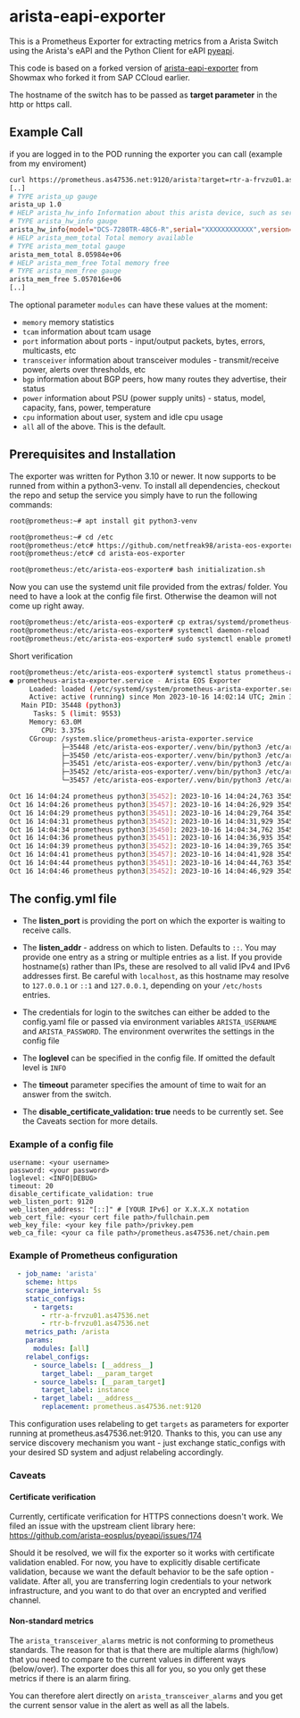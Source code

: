 # arista-eapi-exporter

This is a Prometheus Exporter for extracting metrics from a Arista Switch using the Arista's eAPI and the Python Client for eAPI [pyeapi](https://pypi.org/project/pyeapi/).

This code is based on a forked version of [arista-eapi-exporter](https://github.com/Showmax/arista-eos-exporter) from Showmax who forked it from SAP CCloud earlier. 

The hostname of the switch has to be passed as **target parameter** in the http or https call.

## Example Call

if you are logged in to the POD running the exporter you can call (example from my enviroment)

```bash
curl https://prometheus.as47536.net:9120/arista?target=rtr-a-frvzu01.as47536.net&modules=all
[..]
# TYPE arista_up gauge
arista_up 1.0
# HELP arista_hw_info Information about this arista device, such as serial number and model
# TYPE arista_hw_info gauge
arista_hw_info{model="DCS-7280TR-48C6-R",serial="XXXXXXXXXXXX",version="4.30.XX"} 1.0
# HELP arista_mem_total Total memory available
# TYPE arista_mem_total gauge
arista_mem_total 8.05984e+06
# HELP arista_mem_free Total memory free
# TYPE arista_mem_free gauge
arista_mem_free 5.057016e+06
[..]
```

The optional parameter `modules` can have these values at the moment:
 * `memory` memory statistics
 * `tcam` information about tcam usage
 * `port` information about ports - input/output packets, bytes, errors, multicasts, etc
 * `transceiver` information about transceiver modules - transmit/receive power, alerts over thresholds, etc
 * `bgp` information about BGP peers, how many routes they advertise, their status
 * `power` information about PSU (power supply units) - status, model, capacity, fans, power, temperature
 * `cpu` information about user, system and idle cpu usage
 * `all` all of the above. This is the default.

## Prerequisites and Installation

The exporter was written for Python 3.10 or newer. It now supports to be runned from within a python3-venv. 
To install all dependencies, checkout the repo and setup the service you simply have to run the following commands:

```bash
root@prometheus:~# apt install git python3-venv
```

```bash
root@prometheus:~# cd /etc
root@prometheus:/etc# https://github.com/netfreak98/arista-eos-exporter.git
root@prometheus:/etc# cd arista-eos-exporter
```

```bash
root@prometheus:/etc/arista-eos-exporter# bash initialization.sh
```

Now you can use the systemd unit file provided from the extras/ folder. You need to have a look at the config file first. Otherwise the deamon will not come up right away.

```bash
root@prometheus:/etc/arista-eos-exporter# cp extras/systemd/prometheus-arista-exporter.service /etc/systemd/system/prometheus-arista-exporter.service
root@prometheus:/etc/arista-eos-exporter# systemctl daemon-reload
root@prometheus:/etc/arista-eos-exporter# sudo systemctl enable prometheus prometheus-arista-exporter
```

Short verification
```bash
root@prometheus:/etc/arista-eos-exporter# systemctl status prometheus-arista-exporter
● prometheus-arista-exporter.service - Arista EOS Exporter
     Loaded: loaded (/etc/systemd/system/prometheus-arista-exporter.service; enabled; vendor preset: enabled)
     Active: active (running) since Mon 2023-10-16 14:02:14 UTC; 2min 35s ago
   Main PID: 35448 (python3)
      Tasks: 5 (limit: 9553)
     Memory: 63.0M
        CPU: 3.375s
     CGroup: /system.slice/prometheus-arista-exporter.service
             ├─35448 /etc/arista-eos-exporter/.venv/bin/python3 /etc/arista-eos-exporter/main.py
             ├─35450 /etc/arista-eos-exporter/.venv/bin/python3 /etc/arista-eos-exporter/main.py
             ├─35451 /etc/arista-eos-exporter/.venv/bin/python3 /etc/arista-eos-exporter/main.py
             ├─35452 /etc/arista-eos-exporter/.venv/bin/python3 /etc/arista-eos-exporter/main.py
             └─35457 /etc/arista-eos-exporter/.venv/bin/python3 /etc/arista-eos-exporter/main.py

Oct 16 14:04:24 prometheus python3[35452]: 2023-10-16 14:04:24,763 35452 INFO collector.py:44 Connecting to switch rtr-b-frvzu01.as47536.net
Oct 16 14:04:26 prometheus python3[35457]: 2023-10-16 14:04:26,929 35457 INFO collector.py:44 Connecting to switch rtr-a-frvzu01.as47536.net
Oct 16 14:04:29 prometheus python3[35451]: 2023-10-16 14:04:29,764 35451 INFO collector.py:44 Connecting to switch rtr-b-frvzu01.as47536.net
Oct 16 14:04:31 prometheus python3[35452]: 2023-10-16 14:04:31,929 35452 INFO collector.py:44 Connecting to switch rtr-a-frvzu01.as47536.net
Oct 16 14:04:34 prometheus python3[35450]: 2023-10-16 14:04:34,762 35450 INFO collector.py:44 Connecting to switch rtr-b-frvzu01.as47536.net
Oct 16 14:04:36 prometheus python3[35451]: 2023-10-16 14:04:36,935 35451 INFO collector.py:44 Connecting to switch rtr-a-frvzu01.as47536.net
Oct 16 14:04:39 prometheus python3[35452]: 2023-10-16 14:04:39,765 35452 INFO collector.py:44 Connecting to switch rtr-b-frvzu01.as47536.net
Oct 16 14:04:41 prometheus python3[35457]: 2023-10-16 14:04:41,928 35457 INFO collector.py:44 Connecting to switch rtr-a-frvzu01.as47536.net
Oct 16 14:04:44 prometheus python3[35451]: 2023-10-16 14:04:44,763 35451 INFO collector.py:44 Connecting to switch rtr-b-frvzu01.as47536.net
Oct 16 14:04:46 prometheus python3[35452]: 2023-10-16 14:04:46,929 35452 INFO collector.py:44 Connecting to switch rtr-a-frvzu01.as47536.net
```

## The config.yml file

* The **listen_port** is providing the port on which the exporter is waiting to receive calls.

* The **listen_addr** - address on which to listen. Defaults to `::`. You may provide one entry as a string or multiple entries as a list. If you provide hostname(s) rather than IPs, these are resolved to all valid IPv4 and IPv6 addresses first. Be careful with `localhost`, as this hostname may resolve to `127.0.0.1` or `::1` and `127.0.0.1`, depending on your `/etc/hosts` entries.

* The credentials for login to the switches can either be added to the config.yaml file or passed via environment variables `ARISTA_USERNAME` and `ARISTA_PASSWORD`. The environment overwrites the settings in the config file

* The **loglevel** can be specified in the config file. If omitted the default level is `INFO`

* The **timeout** parameter specifies the amount of time to wait for an answer from the switch.

* The **disable_certificate_validation: true** needs to be currently set. See the Caveats section for more details.

### Example of a config file

```text
username: <your username>
password: <your password>
loglevel: <INFO|DEBUG>
timeout: 20
disable_certificate_validation: true
web_listen_port: 9120
web_listen_address: "[::]" # [YOUR IPv6] or X.X.X.X notation
web_cert_file: <your cert file path>/fullchain.pem 
web_key_file: <your key file path>/privkey.pem
web_ca_file: <your ca file path>/prometheus.as47536.net/chain.pem
```

### Example of Prometheus configuration
```yaml
  - job_name: 'arista'
    scheme: https
    scrape_interval: 5s
    static_configs:
      - targets:
        - rtr-a-frvzu01.as47536.net
        - rtr-b-frvzu01.as47536.net
    metrics_path: /arista
    params:
      modules: [all]
    relabel_configs:
      - source_labels: [__address__]
        target_label: __param_target
      - source_labels: [__param_target]
        target_label: instance
      - target_label: __address__
        replacement: prometheus.as47536.net:9120
```
This configuration uses relabeling to get `targets` as parameters for exporter running at prometheus.as47536.net:9120. Thanks to this, you can use any service discovery mechanism you want - just exchange static_configs with your desired SD system and adjust relabeling accordingly.

### Caveats
#### Certificate verification
Currently, certificate verification for HTTPS connections doesn't work. We filed an issue with the upstream client library here: https://github.com/arista-eosplus/pyeapi/issues/174

Should it be resolved, we will fix the exporter so it works with certificate validation enabled. For now, you have to explicitly disable certificate validation, because we want the default behavior to be the safe option - validate. After all, you are transferring login credentials to your network infrastructure, and you want to do that over an encrypted and verified channel.

#### Non-standard metrics
The `arista_transceiver_alarms` metric is not conforming to prometheus standards. The reason for that is that there are multiple alarms (high/low) that you need to compare to the current values in different ways (below/over). The exporter does this all for you, so you only get these metrics if there is an alarm firing.

You can therefore alert directly on `arista_transceiver_alarms` and you get the current sensor value in the alert as well as all the labels.
